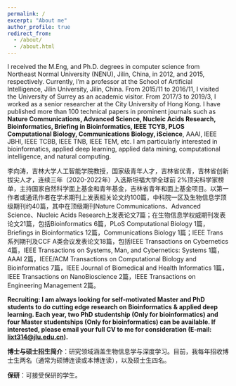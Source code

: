 ```yaml
---
permalink: /
excerpt: "About me"
author_profile: true
redirect_from: 
  - /about/
  - /about.html
---
```


I received the M.Eng, and Ph.D. degrees in computer science from Northeast Normal University (NENU), Jilin, China, in 2012, and 2015, respectively. Currently, I’m a professor at the School of Artificial Intelligence, Jilin University, Jilin, China. From 2015/11 to 2016/11, I visited the University of Surrey as an academic visitor. From 2017/3 to 2019/3, I worked as a senior researcher at the City University of Hong Kong. I have published more than 100 technical papers in prominent journals such as **Nature Communications, Advanced Science, Nucleic Acids Research, Bioinformatics, Briefing in Bioinformatics, IEEE TCYB, PLOS Computational Biology, Communications Biology, iScience**, AAAI, IEEE JBHI, IEEE TCBB, IEEE TNB, IEEE TEM, etc. I am particularly interested in bioinformatics, applied deep learning, applied data mining, computational intelligence, and natural computing. 


李向涛，吉林大学人工智能学院教授，国家级青年人才，吉林省优青，吉林省创新拔尖人才，连续三年（2020-2022年）入选斯坦福大学全球前 2%顶尖科学家榜单，主持国家自然科学面上基金和青年基金，吉林省青年和面上基金项目。以第一作者或通讯作者在学术期刊上发表相关论文约100篇，中科院一区及生物信息学顶级期刊约40篇，其中在顶级期刊Nature Communications、Advanced Science、Nucleic Acids Research上发表论文7篇；在生物信息学权威期刊发表论文21篇，包括Bioinformatics 6篇，PLoS Computational Biology 1篇，Briefings in Bioinformatics 12篇，Communications Biology 1篇；IEEE Trans系列期刊及CCF A类会议发表论文18篇，包括IEEE Transactions on Cybernetics 4篇，IEEE Transactions on Systems, Man, and Cybernetics: Systems 1篇，AAAI 2篇，IEEE/ACM Transactions on Computational Biology and Bioinformatics 7篇，IEEE Journal of Biomedical and Health Informatics 1篇，IEEE Transactions on NanoBioscience 2篇，IEEE Transactions on Engineering Management 2篇。


**Recruiting: I am always looking for self-motivated Master and PhD students to do cutting edge research on Bioinformatics & applied deep learning. Each year, two PhD studentship (Only for bioinformatics) and four Master studentships (Only for bioinformatics) can be available. If interested, please email your full CV to me for consideration (E-mail: lixt314@jlu.edu.cn).**


**博士与硕士招生简介**：研究领域涵盖生物信息学与深度学习。目前，我每年招收博士生两名（通常为硕博连读或本博连读），以及硕士生四名。

**保研**：可接受保研的学生。

<script type="text/javascript" src="//rf.revolvermaps.com/0/0/8.js?i=5krueszsjxy&amp;m=2&amp;c=ff0000&amp;cr1=ffffff&amp;f=arial&amp;l=33" async="async"></script>
